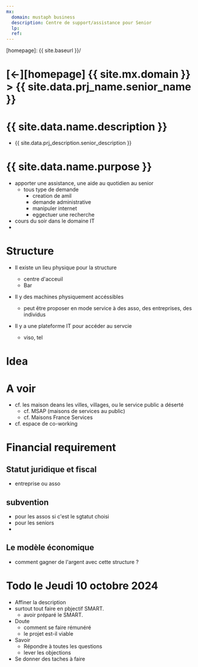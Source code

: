 ```yaml
---
mx:
  domain: mustaph business
  description: Centre de support/assistance pour Senior
  lp:
  ref:
---
```



[//]: #(Reference)
[homepage]:   {{ site.baseurl }}/

# [&larr;][homepage] {{ site.mx.domain }} > {{ site.data.prj_name.senior_name }}
# {{ site.data.name.description }}
- {{ site.data.prj_description.senior_description }}

# {{ site.data.name.purpose }}
- apporter une assistance, une aide au quotidien au senior
  - tous type de demande
    - creation de amil
    - demande administrative
    - manipuler internet
    - eggectuer une recherche
- cours du soir dans le domaine IT
- 
# Structure
- Il existe un lieu physique pour la structure
  - centre d'acceuil
  - Bar

- Il y des machines physiquement accéssibles
  - peut être proposer en mode service à des asso, des entreprises, des individus
- Il y a une plateforme IT pour accéder au servcie
  - viso, tel


# Idea
# A voir
- cf. les maison deans les villes, villages, ou le service public a déserté
  - cf. MSAP (maisons de services au public)
  - cf. Maisons France Services
- cf. espace de co-working

# Financial requirement

## Statut juridique et fiscal
- entreprise ou asso
## subvention
- pour les assos si c'est le sgtatut choisi
- pour les seniors
- 
## Le modèle économique
- comment gagner de l'argent avec cette structure ?

# Todo le Jeudi 10 octobre 2024
- Affiner la description
- surtout tout faire en pbjectif SMART.
  - avoir préparé le SMART.
- Doute
   - comment se faire rémunéré
   - le projet est-il viable
- Savoir 
  - Répondre à toutes les questions
  - lever les objections    
- Se donner des taches à faire